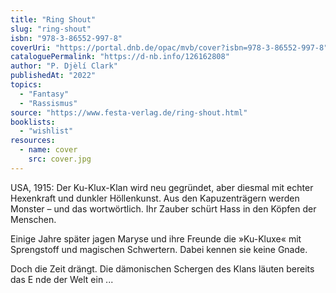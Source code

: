 ```yaml
---
title: "Ring Shout"
slug: "ring-shout"
isbn: "978-3-86552-997-8"
coverUri: "https://portal.dnb.de/opac/mvb/cover?isbn=978-3-86552-997-8"
cataloguePermalink: "https://d-nb.info/126162808"
author: "P. Djèlí Clark"
publishedAt: "2022"
topics:
  - "Fantasy"
  - "Rassismus"
source: "https://www.festa-verlag.de/ring-shout.html"
booklists:
  - "wishlist"
resources:
  - name: cover
    src: cover.jpg
---
```

USA, 1915: Der Ku-Klux-Klan wird neu gegründet, aber diesmal mit echter 
Hexenkraft und dunkler Höllenkunst. Aus den Kapuzenträgern werden Monster – 
und das wortwörtlich. Ihr Zauber schürt Hass in den Köpfen der Menschen.

Einige Jahre später jagen Maryse und ihre Freunde die »Ku-Kluxe« mit 
Sprengstoff und magischen Schwertern. Dabei kennen sie keine Gnade.

Doch die Zeit drängt. Die dämonischen Schergen des Klans läuten bereits das E
nde der Welt ein ...